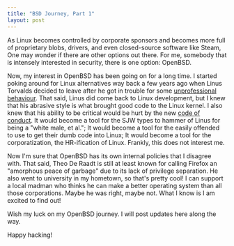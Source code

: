 ```yaml
---
title: "BSD Journey, Part 1"
layout: post
---
```


As Linux becomes controlled by corporate sponsors and becomes more full of proprietary blobs, drivers, and even closed-source software like Steam,
One may wonder if there are other options out there.
For me, somebody that is intensely interested in security, there is one option: OpenBSD.

Now, my interest in OpenBSD has been going on for a long time.
I started poking around for Linux alternatives way back a few years ago when Linus Torvalds decided to leave after he got in trouble for some
[unprofessional behaviour](https://arstechnica.com/information-technology/2013/07/linus-torvalds-defends-his-right-to-shame-linux-kernel-developers/).
That said, Linus did come back to Linux development,
but I knew that his abrasive style is what brought good code to the Linux kernel.
I also knew that his ability to be critical would be hurt by the new
[code of conduct](https://itsfoss.com/linux-code-of-conduct/).
It would become a tool for the SJW types to hammer of Linus for being a "white male, et al.";
It would become a tool for the easily offended to use to get their dumb code into Linux;
It would become a tool for the corporatization, the HR-ification of Linux.
Frankly, this does not interest me.

Now I'm sure that OpenBSD has its own internal policies that I disagree with.
That said, Theo De Raadt is still at least known for calling Firefox an "amorphous peace of garbage" due to its lack of privilege separation.
He also went to university in my hometown, so that's pretty cool!
I can support a local madman who thinks he can make a better operating system than all those corporations.
Maybe he was right, maybe not. What I know is I am excited to find out!

Wish my luck on my OpenBSD journey. I will post updates here along the way.

Happy hacking!
